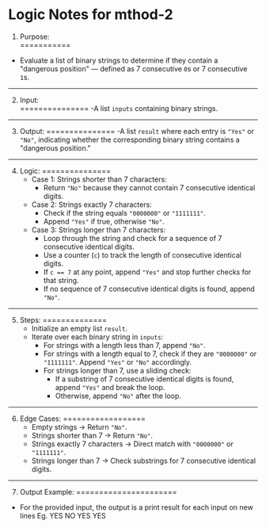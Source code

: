 
Logic Notes for mthod-2
====================================

1. Purpose:  
===========
- Evaluate a list of binary strings to determine if they contain a "dangerous position" — defined as 7 consecutive `0`s or 7 consecutive `1`s.

---

2. Input:  
===============
   -A list `inputs` containing binary strings.

---

3. Output: 
=============== 
   -A list `result` where each entry is `"Yes"` or `"No"`, indicating whether the corresponding binary string contains a "dangerous position."

---

4. Logic:
===============
   - Case 1: Strings shorter than 7 characters:
     - Return `"No"` because they cannot contain 7 consecutive identical digits.
   - Case 2: Strings exactly 7 characters:
     - Check if the string equals `"0000000"` or `"1111111"`.
     - Append `"Yes"` if true, otherwise `"No"`.
   - Case 3: Strings longer than 7 characters:
     - Loop through the string and check for a sequence of 7 consecutive identical digits.
     - Use a counter (`c`) to track the length of consecutive identical digits.
     - If `c == 7` at any point, append `"Yes"` and stop further checks for that string.
     - If no sequence of 7 consecutive identical digits is found, append `"No"`.

---

5. Steps:
==============
   - Initialize an empty list `result`.
   - Iterate over each binary string in `inputs`:
     - For strings with a length less than 7, append `"No"`.
     - For strings with a length equal to 7, check if they are `"0000000"` or `"1111111"`. Append `"Yes"` or `"No"` accordingly.
     - For strings longer than 7, use a sliding check:
       - If a substring of 7 consecutive identical digits is found, append `"Yes"` and break the loop.
       - Otherwise, append `"No"` after the loop.

---

6. Edge Cases:
==================
   - Empty strings → Return `"No"`.
   - Strings shorter than 7 → Return `"No"`.
   - Strings exactly 7 characters → Direct match with `"0000000"` or `"1111111"`.
   - Strings longer than 7 → Check substrings for 7 consecutive identical digits.

---

7. Output Example:
======================
- For the provided input, the output is a print result for each input on new lines
Eg.
YES
NO
YES
YES
